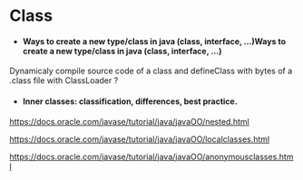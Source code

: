 # Class

- #### Ways to create a new type/class in java (class, interface, …)Ways to create a new type/class in java (class, interface, …)

Dynamicaly compile source code of a class and defineClass with bytes of a .class file with ClassLoader ?

- #### Inner classes: classification, differences, best practice.
https://docs.oracle.com/javase/tutorial/java/javaOO/nested.html 

https://docs.oracle.com/javase/tutorial/java/javaOO/localclasses.html 

https://docs.oracle.com/javase/tutorial/java/javaOO/anonymousclasses.html 
